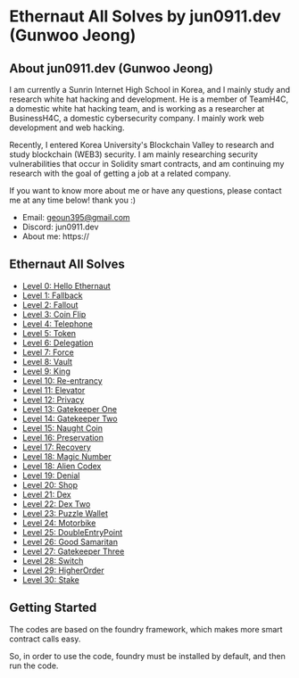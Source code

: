 # Ethernaut All Solves by jun0911.dev (Gunwoo Jeong)

## About jun0911.dev (Gunwoo Jeong)

I am currently a Sunrin Internet High School in Korea, and I mainly study and research white hat hacking and development. He is a member of TeamH4C, a domestic white hat hacking team, and is working as a researcher at BusinessH4C, a domestic cybersecurity company. I mainly work web development and web hacking.

Recently, I entered Korea University's Blockchain Valley to research and study blockchain (WEB3) security. I am mainly researching security vulnerabilities that occur in Solidity smart contracts, and am continuing my research with the goal of getting a job at a related company.

If you want to know more about me or have any questions, please contact me at any time below! thank you :)

- Email: geoun395@gmail.com
- Discord: jun0911.dev
- About me: https://

## Ethernaut All Solves

- [Level 0: Hello Ethernaut](./script/Level0Solution.s.sol)
- [Level 1: Fallback](./script/FallbackSolution.s.sol)
- [Level 2: Fallout](./script/FalloutSolution.s.sol)
- [Level 3: Coin Flip](./script/CoinFlipSolution.s.sol)
- [Level 4: Telephone](./script/TelephoneSolution.s.sol)
- [Level 5: Token](./script/TokenSolution.s.sol)
- [Level 6: Delegation](./script/DelegationSolution.s.sol)
- [Level 7: Force](./script/ForceSolution.s.sol)
- [Level 8: Vault](./script/VaultSolution.s.sol)
- [Level 9: King](./script/KingSolution.s.sol)
- [Level 10: Re-entrancy](./script/ReEntrancySolution.s.sol)
- [Level 11: Elevator](./script/ElevatorSolution.s.sol)
- [Level 12: Privacy](./script/PrivacySolution.s.sol)
- [Level 13: Gatekeeper One](./script/GatekeeperOneSolution.s.sol)
- [Level 14: Gatekeeper Two](./script/GatekeeperTwoSolution.s.sol)
- [Level 15: Naught Coin](./script/NaughtCoinSolution.s.sol)
- [Level 16: Preservation](./script/PreservationSolution.s.sol)
- [Level 17: Recovery](./script/RecoverySolution.s.sol)
- [Level 18: Magic Number](./script/MagicNumberSolution.s.sol)
- [Level 18: Alien Codex](./script/AlienCodexSolution.s.sol)
- [Level 19: Denial](./script/DenialSolution.s.sol)
- [Level 20: Shop](./script/ShopSolution.s.sol)
- [Level 21: Dex](./script/DexSolution.s.sol)
- [Level 22: Dex Two](./script/DexTwoSolution.s.sol)
- [Level 23: Puzzle Wallet](./script/PuzzleWalletSolution.s.sol)
- [Level 24: Motorbike](./script/MotorbikeSolution.s.sol)
- [Level 25: DoubleEntryPoint](./script/DoubleEntryPointSolution.s.sol)
- [Level 26: Good Samaritan](./script/GoodSamaritanSolution.s.sol)
- [Level 27: Gatekeeper Three](./script/GatekeeperThreeSolution.s.sol)
- [Level 28: Switch](./script/SwitchSolution.s.sol)
- [Level 29: HigherOrder](./script/HigherOrderSolution.s.sol)
- [Level 30: Stake](./script/StakeSolution.s.sol)

## Getting Started

The codes are based on the foundry framework, which makes more smart contract calls easy.

So, in order to use the code, foundry must be installed by default, and then run the code.
